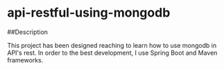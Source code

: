 # api-restful-using-mongodb

##Description

This project has been designed reaching to learn how to use mongodb in API's rest.
In order to the best development, I use Spring Boot and Maven frameworks. 